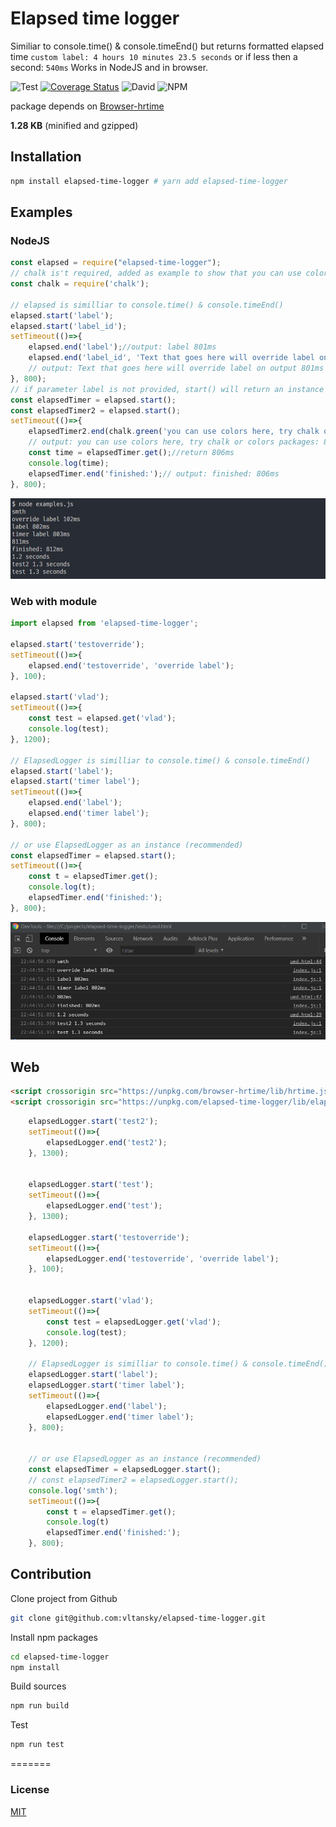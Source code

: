 # Elapsed time logger
Similiar to console.time() & console.timeEnd() but returns formatted elapsed time `custom label: 4 hours 10 minutes 23.5 seconds` or if less then a second: `540ms`
Works in NodeJS and in browser.

![Test](https://github.com/vltansky/elapsed-time-logger/workflows/Test/badge.svg)
[![Coverage Status][coveralls-image]][coveralls-url]
![David](https://img.shields.io/david/vltansky/elapsed-time-logger)
![NPM](https://img.shields.io/npm/l/elapsed-time-logger)


[coveralls-image]: https://img.shields.io/coveralls/github/vltansky/elapsed-time-logger
[coveralls-url]: https://coveralls.io/github/vltansky/elapsed-time-logger

package depends on [Browser-hrtime](https://github.com/vltansky/browser-hrtime)

**1.28 KB** (minified and gzipped)

## Installation

```bash
npm install elapsed-time-logger # yarn add elapsed-time-logger
```

## Examples
### NodeJS
```js
const elapsed = require("elapsed-time-logger");
// chalk is't required, added as example to show that you can use colors in output
const chalk = require('chalk');
 
// elapsed is similliar to console.time() & console.timeEnd() 
elapsed.start('label');
elapsed.start('label_id');
setTimeout(()=>{
    elapsed.end('label');//output: label 801ms
    elapsed.end('label_id', 'Text that goes here will override label on output');
    // output: Text that goes here will override label on output 801ms
}, 800);
// if parameter label is not provided, start() will return an instance 
const elapsedTimer = elapsed.start();
const elapsedTimer2 = elapsed.start();
setTimeout(()=>{
    elapsedTimer2.end(chalk.green('you can use colors here, try chalk or colors packages:'));
    // output: you can use colors here, try chalk or colors packages: 806ms
    const time = elapsedTimer.get();//return 806ms
    console.log(time);
    elapsedTimer.end('finished:');// output: finished: 806ms
}, 800);
```
<img src="screenshots/node.png">

### Web with module
```js
import elapsed from 'elapsed-time-logger';

elapsed.start('testoverride');
setTimeout(()=>{
    elapsed.end('testoverride', 'override label');
}, 100);

elapsed.start('vlad');
setTimeout(()=>{
    const test = elapsed.get('vlad');
    console.log(test);
}, 1200);

// ElapsedLogger is similliar to console.time() & console.timeEnd() 
elapsed.start('label');
elapsed.start('timer label');
setTimeout(()=>{
    elapsed.end('label');
    elapsed.end('timer label');
}, 800);

// or use ElapsedLogger as an instance (recommended)
const elapsedTimer = elapsed.start();
setTimeout(()=>{
    const t = elapsedTimer.get();
    console.log(t);
    elapsedTimer.end('finished:');
}, 800);
```
<img src="screenshots/browser.png">

## Web
```html
<script crossorigin src="https://unpkg.com/browser-hrtime/lib/hrtime.js"></script>
<script crossorigin src="https://unpkg.com/elapsed-time-logger/lib/elapsed-time-logger.min.js"></script>
```
```javascript
    elapsedLogger.start('test2');
    setTimeout(()=>{
        elapsedLogger.end('test2');
    }, 1300);


    elapsedLogger.start('test');
    setTimeout(()=>{
        elapsedLogger.end('test');
    }, 1300);

    elapsedLogger.start('testoverride');
    setTimeout(()=>{
        elapsedLogger.end('testoverride', 'override label');
    }, 100);


    elapsedLogger.start('vlad');
    setTimeout(()=>{
        const test = elapsedLogger.get('vlad');
        console.log(test);
    }, 1200);

    // ElapsedLogger is similliar to console.time() & console.timeEnd() 
    elapsedLogger.start('label');
    elapsedLogger.start('timer label');
    setTimeout(()=>{
        elapsedLogger.end('label');
        elapsedLogger.end('timer label');
    }, 800);


    // or use ElapsedLogger as an instance (recommended)
    const elapsedTimer = elapsedLogger.start();
    // const elapsedTimer2 = elapsedLogger.start();
    console.log('smth');
    setTimeout(()=>{
        const t = elapsedTimer.get();
        console.log(t)
        elapsedTimer.end('finished:');
    }, 800);
```

##  Contribution

Clone project from Github

```bash
git clone git@github.com:vltansky/elapsed-time-logger.git
```

Install npm packages

```bash
cd elapsed-time-logger
npm install
```

Build sources

```bash
npm run build
```
Test

```bash
npm run test
```
=======
### License

[MIT](LICENSE)
